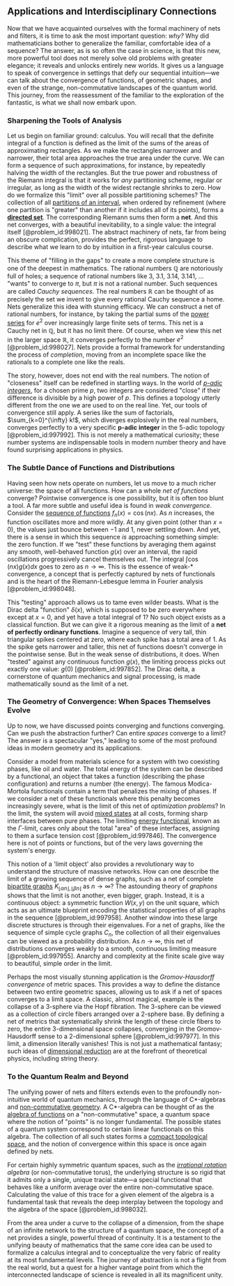 ## Applications and Interdisciplinary Connections

Now that we have acquainted ourselves with the formal machinery of nets and filters, it is time to ask the most important question: *why?* Why did mathematicians bother to generalize the familiar, comfortable idea of a sequence? The answer, as is so often the case in science, is that this new, more powerful tool does not merely solve old problems with greater elegance; it reveals and unlocks entirely new worlds. It gives us a language to speak of convergence in settings that defy our sequential intuition—we can talk about the convergence of functions, of geometric shapes, and even of the strange, non-commutative landscapes of the quantum world. This journey, from the reassessment of the familiar to the exploration of the fantastic, is what we shall now embark upon.

### Sharpening the Tools of Analysis

Let us begin on familiar ground: calculus. You will recall that the definite integral of a function is defined as the limit of the sums of the areas of approximating rectangles. As we make the rectangles narrower and narrower, their total area approaches the true area under the curve. We can form a sequence of such approximations, for instance, by repeatedly halving the width of the rectangles. But the true power and robustness of the Riemann integral is that it works for *any* partitioning scheme, regular or irregular, as long as the width of the widest rectangle shrinks to zero. How do we formalize this "limit" over all possible partitioning schemes? The collection of all [partitions of an interval](@article_id:137946), when ordered by refinement (where one partition is "greater" than another if it includes all of its points), forms a **[directed set](@article_id:154555)**. The corresponding Riemann sums then form a **net**. And this net converges, with a beautiful inevitability, to a single value: the integral itself [@problem_id:998021]. The abstract machinery of nets, far from being an obscure complication, provides the perfect, rigorous language to describe what we learn to do by intuition in a first-year calculus course.

This theme of "filling in the gaps" to create a more complete structure is one of the deepest in mathematics. The rational numbers $\mathbb{Q}$ are notoriously full of holes; a sequence of rational numbers like 3, 3.1, 3.14, 3.141, ... "wants" to converge to $\pi$, but $\pi$ is not a rational number. Such sequences are called *Cauchy sequences*. The real numbers $\mathbb{R}$ can be thought of as precisely the set we invent to give every rational Cauchy sequence a home. Nets generalize this idea with stunning efficacy. We can construct a net of rational numbers, for instance, by taking the partial sums of the [power series](@article_id:146342) for $e^2$ over increasingly large finite sets of terms. This net is a Cauchy net in $\mathbb{Q}$, but it has no limit there. Of course, when we view this net in the larger space $\mathbb{R}$, it converges perfectly to the number $e^2$ [@problem_id:998027]. Nets provide a formal framework for understanding the process of *completion*, moving from an incomplete space like the rationals to a complete one like the reals.

The story, however, does not end with the real numbers. The notion of "closeness" itself can be redefined in startling ways. In the world of *[p-adic integers](@article_id:149585)*, for a chosen prime $p$, two integers are considered "close" if their difference is divisible by a high power of $p$. This defines a topology utterly different from the one we are used to on the real line. Yet, our tools of convergence still apply. A series like the sum of factorials, $\sum_{k=0}^{\infty} k!$, which diverges explosively in the real numbers, converges perfectly to a very specific **p-adic integer** in the 5-adic topology [@problem_id:997992]. This is not merely a mathematical curiosity; these number systems are indispensable tools in modern number theory and have found surprising applications in physics.

### The Subtle Dance of Functions and Distributions

Having seen how nets operate on numbers, let us move to a much richer universe: the space of all functions. How can a whole *net of functions* converge? Pointwise convergence is one possibility, but it is often too blunt a tool. A far more subtle and useful idea is found in *weak convergence*. Consider the [sequence of functions](@article_id:144381) $f_n(x) = \cos(nx)$. As $n$ increases, the function oscillates more and more wildly. At any given point (other than $x=0$), the values just bounce between $-1$ and $1$, never settling down. And yet, there is a sense in which this sequence *is* approaching something simple: the zero function. If we "test" these functions by averaging them against any smooth, well-behaved function $g(x)$ over an interval, the rapid oscillations progressively cancel themselves out. The integral $\int \cos(nx) g(x) dx$ goes to zero as $n \to \infty$. This is the essence of weak-* convergence, a concept that is perfectly captured by nets of functionals and is the heart of the Riemann-Lebesgue lemma in Fourier analysis [@problem_id:998048].

This "testing" approach allows us to tame even wilder beasts. What is the Dirac delta "function" $\delta(x)$, which is supposed to be zero everywhere except at $x=0$, and yet have a total integral of 1? No such object exists as a classical function. But we can give it a rigorous meaning as the limit of a **net of perfectly ordinary functions**. Imagine a sequence of very tall, thin triangular spikes centered at zero, where each spike has a total area of 1. As the spike gets narrower and taller, this net of functions doesn't converge in the pointwise sense. But in the weak sense of distributions, it does. When "tested" against any continuous function $g(x)$, the limiting process picks out exactly one value: $g(0)$ [@problem_id:997852]. The Dirac delta, a cornerstone of quantum mechanics and signal processing, is made mathematically sound as the limit of a net.

### The Geometry of Convergence: When Spaces Themselves Evolve

Up to now, we have discussed points converging and functions converging. Can we push the abstraction further? Can entire *spaces* converge to a limit? The answer is a spectacular "yes," leading to some of the most profound ideas in modern geometry and its applications.

Consider a model from materials science for a system with two coexisting phases, like oil and water. The total energy of the system can be described by a functional, an object that takes a function (describing the phase configuration) and returns a number (the energy). The famous Modica-Mortola functionals contain a term that penalizes the mixing of phases. If we consider a net of these functionals where this penalty becomes increasingly severe, what is the limit of this net of *optimization problems*? In the limit, the system will avoid [mixed states](@article_id:141074) at all costs, forming sharp interfaces between pure phases. The limiting [energy functional](@article_id:169817), known as the $\Gamma$-limit, cares only about the total "area" of these interfaces, assigning to them a surface tension cost [@problem_id:997846]. The convergence here is not of points or functions, but of the very laws governing the system's energy.

This notion of a 'limit object' also provides a revolutionary way to understand the structure of massive networks. How can one describe the limit of a growing sequence of dense graphs, such as a net of complete [bipartite graphs](@article_id:261957) $K_{\lfloor \alpha n \rfloor, \lfloor \beta n \rfloor}$ as $n \to \infty$? The astounding theory of *graphons* shows that the limit is not another, even bigger, graph. Instead, it is a continuous object: a symmetric function $W(x,y)$ on the unit square, which acts as an ultimate blueprint encoding the statistical properties of all graphs in the sequence [@problem_id:997958]. Another window into these large discrete structures is through their eigenvalues. For a net of graphs, like the sequence of simple cycle graphs $C_n$, the collection of all their eigenvalues can be viewed as a probability distribution. As $n \to \infty$, this net of distributions converges weakly to a smooth, continuous limiting measure [@problem_id:997955]. Anarchy and complexity at the finite scale give way to beautiful, simple order in the limit.

Perhaps the most visually stunning application is the *Gromov-Hausdorff convergence* of metric spaces. This provides a way to define the distance between two entire geometric spaces, allowing us to ask if a net of spaces converges to a limit space. A classic, almost magical, example is the collapse of a 3-sphere via the Hopf fibration. The 3-sphere can be viewed as a collection of circle fibers arranged over a 2-sphere base. By defining a net of metrics that systematically shrink the length of these circle fibers to zero, the entire 3-dimensional space collapses, converging in the Gromov-Hausdorff sense to a 2-dimensional sphere [@problem_id:997977]. In this limit, a dimension literally vanishes! This is not just a mathematical fantasy; such ideas of [dimensional reduction](@article_id:197150) are at the forefront of theoretical physics, including string theory.

### To the Quantum Realm and Beyond

The unifying power of nets and filters extends even to the profoundly non-intuitive world of quantum mechanics, through the language of C*-algebras and [non-commutative geometry](@article_id:159852). A C*-algebra can be thought of as the [algebra of functions](@article_id:144108) on a "non-commutative" space, a quantum space where the notion of "points" is no longer fundamental. The possible states of a quantum system correspond to certain linear functionals on this algebra. The collection of all such states forms a [compact topological space](@article_id:155906), and the notion of convergence within this space is once again defined by nets.

For certain highly symmetric quantum spaces, such as the *[irrational rotation](@article_id:267844) algebra* (or non-commutative torus), the underlying structure is so rigid that it admits only a single, unique tracial state—a special functional that behaves like a uniform average over the entire non-commutative space. Calculating the value of this trace for a given element of the algebra is a fundamental task that reveals the deep interplay between the topology and the algebra of the space [@problem_id:998032].

From the area under a curve to the collapse of a dimension, from the shape of an infinite network to the structure of a quantum space, the concept of a net provides a single, powerful thread of continuity. It is a testament to the unifying beauty of mathematics that the same core idea can be used to formalize a calculus integral and to conceptualize the very fabric of reality at its most fundamental levels. The journey of abstraction is not a flight from the real world, but a quest for a higher vantage point from which the interconnected landscape of science is revealed in all its magnificent unity.